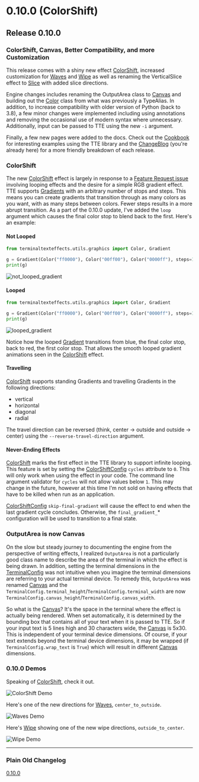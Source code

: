 # 0.10.0 (ColorShift)

## Release 0.10.0

### ColorShift, Canvas, Better Compatibility, and more Customization

This release comes with a shiny new effect [ColorShift](../showroom.md#colorshift), increased customization for
[Waves](../showroom.md#waves) and [Wipe](../showroom.md#wipe) as well as renaming the
VerticalSlice effect to [Slice](../showroom.md#slice) with added slice directions.

Engine changes includes renaming the OutputArea class to [Canvas](../engine/terminal/canvas.md) and building out the
[Color](../engine/utils/color.md) class from what was previously a TypeAlias. In addition, to increase compatibility with
older version of Python (back to 3.8), a few minor changes were implemented including using annotations and removing the
occasional use of modern syntax where unnecessary. Additionally, input can be passed to TTE using the new `-i` argument.

Finally, a few new pages were added to the docs. Check out the [Cookbook](../cookbook.md) for interesting examples using
the TTE library and the [ChangeBlog](changeblog.md) (you're already here) for a more friendly breakdown of each release.

### ColorShift

The new [ColorShift](../showroom.md#colorshift) effect is largely in response to a [Feature Request
issue](https://github.com/ChrisBuilds/terminaltexteffects/issues/9) involving looping effects and the desire for a
simple RGB gradient effect. TTE supports [Gradients](../engine/utils/gradient.md) with an arbitrary number of stops and
steps. This means you can create gradients that transition through as many colors as you want, with as many steps
between colors. Fewer steps results in a more abrupt transition. As a part of the 0.10.0 update, I've added the `loop`
argument which causes the final color stop to blend back to the first. Here's an example:

#### Not Looped

```python
from terminaltexteffects.utils.graphics import Color, Gradient

g = Gradient(Color("ff0000"), Color("00ff00"), Color("0000ff"), steps=10, loop=False)
print(g)
```

![not_looped_gradient](../img/changeblog_media/0.10.0/not_looped_gradient_printed.png)

#### Looped

```python
from terminaltexteffects.utils.graphics import Color, Gradient

g = Gradient(Color("ff0000"), Color("00ff00"), Color("0000ff"), steps=10, loop=True)
print(g)
```

![looped_gradient](../img/changeblog_media/0.10.0/looped_gradient_printed.png)

Notice how the looped [Gradient](../engine/utils/gradient.md) transitions from blue, the final color stop, back to red, the first color stop. That
allows the smooth looped gradient animations seen in the [ColorShift](../showroom.md#colorshift) effect.

#### Travelling

[ColorShift](../showroom.md#colorshift) supports standing Gradients and travelling Gradients in the following directions:

* vertical
* horizontal
* diagonal
* radial

The travel direction can be reversed (think, center -> outside and outside -> center) using the
`--reverse-travel-direction` argument.

#### Never-Ending Effects

[ColorShift](../showroom.md#colorshift) marks the first effect in the TTE library to support infinite looping. This
feature is set by setting the
[ColorShiftConfig](../effects/colorshift.md#terminaltexteffects.effects.effect_colorshift.ColorShiftConfig) `cycles`
attribute to `0`. This will only work when using the effect in your code. The command line argument validator for
`cycles` will not allow values below `1`. This may change in the future, however at this time I'm not sold on having
effects that have to be killed when run as an application.

[ColorShiftConfig](../effects/colorshift.md#terminaltexteffects.effects.effect_colorshift.ColorShiftConfig)
`skip-final-gradient` will cause the effect to end when the last gradient cycle concludes. Otherwise, the
`final_gradient_`* configuration will be used to transition to a final state.

### OutputArea is now Canvas

On the slow but steady journey to documenting the engine from the perspective of writing effects, I realized
`OutputArea` is not a particularly good class name to describe the area of the terminal in which the effect is being
drawn. In addition, setting the terminal dimensions in the [TerminalConfig](../engine/terminal/terminalconfig.md) was not
intuitive when you imagine the terminal dimensions are referring to your actual terminal device. To remedy this,
`OutputArea` was renamed [Canvas](../engine/terminal/canvas.md) and the
`TerminalConfig.terminal_height`/`TerminalConfig.terminal_width` are now
`TerminalConfig.canvas_height`/`TerminalConfig.canvas_width`.

So what is the [Canvas](../engine/terminal/canvas.md)? It's the space in the terminal where the effect is actually being
rendered. When set automatically, it is determined by the bounding box that contains all of your text when it is passed to TTE. So if your
input text is 5 lines high and 30 characters wide, the [Canvas](../engine/terminal/canvas.md) is 5x30. This is independent of your terminal device
dimensions. Of course, if your text extends beyond the terminal device dimensions, it may be wrapped (if
`TerminalConfig.wrap_text` is `True`) which will result in different [Canvas](../engine/terminal/canvas.md) dimensions.

### 0.10.0 Demos

Speaking of [ColorShift](../showroom.md#colorshift), check it out.

![ColorShift Demo](../img/effects_demos/colorshift_demo.gif)

Here's one of the new directions for [Waves](../showroom.md#waves), `center_to_outside`.

![Waves Demo](../img/changeblog_media/0.10.0/waves_center_out_changeblog_0_10_0.gif)

Here's [Wipe](../showroom.md#wipe) showing one of the new wipe directions, `outside_to_center`.

![Wipe Demo](../img/changeblog_media/0.10.0/wipe_changeblog_0_10_0.gif)

---

### Plain Old Changelog

[0.10.0](https://github.com/ChrisBuilds/terminaltexteffects/blob/main/CHANGELOG.md)
